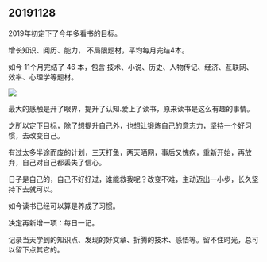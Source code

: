 ## 20191128

2019年初定下了今年多看书的目标。

增长知识、阅历、能力， 不局限题材，平均每月完结4本。

如今 11个月完结了 46 本，包含 技术、小说、历史、人物传记、经济、互联网、效率、心理学等题材。

![](https://yangc91.oss-cn-hongkong.aliyuncs.com/imgs/20191128232653.png)

最大的感触是开了眼界，提升了认知.爱上了读书，原来读书是这么有趣的事情。

之所以定下目标，除了想提升自己外，也想让锻炼自己的意志力，坚持一个好习惯，去改变自己。

有过太多半途而废的计划，三天打鱼，两天晒网，事后又愧疚，重新开始，再放弃，自己对自己都丢失了信心。

日子是自己的，自己不好好过，谁能救我呢？改变不难，主动迈出一小步，长久坚持下去就可以。

如今读书已经可以算是养成了习惯。

决定再新增一项：每日一记。

记录当天学到的知识点、发现的好文章、折腾的技术、感悟等。留不住时光，总可以留下点其它的。

